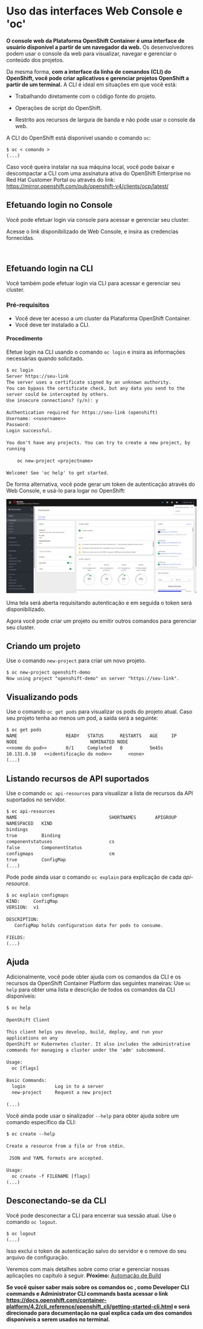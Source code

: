 # Uso das interfaces Web Console e 'oc'

**O console web da Plataforma OpenShift Container é uma interface de usuário disponível a partir de um navegador da web.** Os desenvolvedores podem usar o console da web para visualizar, navegar e gerenciar o conteúdo dos projetos.

Da mesma forma, **com a interface da linha de comandos (CLI) do OpenShift, você pode criar aplicativos e gerenciar projetos OpenShift a partir de um terminal.** A CLI é ideal em situações em que você está:

- Trabalhando diretamente com o código fonte do projeto.

- Operações de script do OpenShift.

- Restrito aos recursos de largura de banda e não pode usar o console da web.

A CLI do OpenShift está disponível usando o comando `oc`:

```
$ oc < comando >
(...)
```

Caso você queira instalar na sua máquina local, você pode baixar e descompactar a CLI com uma assinatura ativa do OpenShift Enterprise no Red Hat Customer Portal ou através do link: <https://mirror.openshift.com/pub/openshift-v4/clients/ocp/latest/>

## Efetuando login no Console

Você pode efetuar login via console para acessar e gerenciar seu cluster.

Acesse o link disponibilizado de Web Console, e insira as credencias fornecidas.

![]()

## Efetuando login na CLI

Você também pode efetuar login via CLI para acessar e gerenciar seu cluster.

### Pré-requisitos

- Você deve ter acesso a um cluster da Plataforma OpenShift Container.
- Você deve ter instalado a CLI.

#### Procedimento

Efetue login na CLI usando o comando `oc login` e insira as informações necessárias quando solicitado.

```
$ oc login
Server https://seu-link
The server uses a certificate signed by an unknown authority.
You can bypass the certificate check, but any data you send to the server could be intercepted by others.
Use insecure connections? (y/n): y

Authentication required for https://seu-link (openshift)
Username: <<username>>
Password:
Login successful.

You don't have any projects. You can try to create a new project, by running

    oc new-project <projectname>

Welcome! See 'oc help' to get started.
```

De forma alternativa, você pode gerar um token de autenticação através do Web Console, e usá-lo para logar no OpenShift:

![Dashboard](resources/images/dashboard-token.png)

Uma tela será aberta requisitando autenticação e em seguida o token será disponibilizado.

Agora você pode criar um projeto ou emitir outros comandos para gerenciar seu cluster.

## Criando um projeto

Use o comando `new-project` para criar um novo projeto.

```
$ oc new-project openshift-demo
Now using project "openshift-demo" on server "https://seu-link".
```

## Visualizando pods

Use o comando `oc get pods` para visualizar os pods do projeto atual. Caso seu projeto tenha ao menos um pod, a saída será a seguinte:

```
$ oc get pods
NAME                  READY   STATUS      RESTARTS   AGE     IP            NODE                           NOMINATED NODE
<<nome do pod>>       0/1     Completed   0          5m45s   10.131.0.10   <<identificação do node>>      <none>
(...)
```

## Listando recursos de API suportados

Use o comando `oc api-resources` para visualizar a lista de recursos da API suportados no servidor.

```
$ oc api-resources
NAME                                  SHORTNAMES       APIGROUP                              NAMESPACED   KIND
bindings                                                                                     true         Binding
componentstatuses                     cs                                                     false        ComponentStatus
configmaps                            cm                                                     true         ConfigMap
(...)
```

Pode pode ainda usar o comando `oc explain` para explicação de cada _api-resource_.

```
$ oc explain configmaps
KIND:     ConfigMap
VERSION:  v1

DESCRIPTION:
   ConfigMap holds configuration data for pods to consume.

FIELDS:
(...)
```

## Ajuda

Adicionalmente, você pode obter ajuda com os comandos da CLI e os recursos da OpenShift Container Platform das seguintes maneiras:
Use `oc help` para obter uma lista e descrição de todos os comandos da CLI disponíveis:

```
$ oc help

OpenShift Client

This client helps you develop, build, deploy, and run your applications on any
OpenShift or Kubernetes cluster. It also includes the administrative
commands for managing a cluster under the 'adm' subcommand.

Usage:
  oc [flags]

Basic Commands:
  login           Log in to a server
  new-project     Request a new project

(...)
```

Você ainda pode usar o sinalizador `--help` para obter ajuda sobre um comando específico da CLI:

```
$ oc create --help

Create a resource from a file or from stdin.

 JSON and YAML formats are accepted.

Usage:
  oc create -f FILENAME [flags]
(...)
```

## Desconectando-se da CLI

Você pode desconectar a CLI para encerrar sua sessão atual.
Use o comando `oc logout`.

```
$ oc logout
(...)
```

Isso exclui o token de autenticação salvo do servidor e o remove do seu arquivo de configuração.

Veremos com mais detalhes sobre como criar e gerenciar nossas aplicações no capítulo à seguir.
**Pŕoximo:** [Automação de Build](/developer-experience/build-automation)

**Se você quiser saber mais sobre os comandos oc , como Developer CLI commands  e Administrator CLI commands basta acessar o link <https://docs.openshift.com/container-platform/4.2/cli_reference/openshift_cli/getting-started-cli.html> e será direcionado para documentação na qual explica cada um dos comandos disponíveis a serem usados no terminal.**
